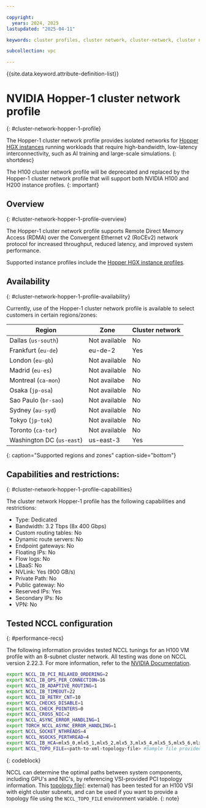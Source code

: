 ```yaml
---

copyright:
  years: 2024, 2025
lastupdated: "2025-04-11"

keywords: cluster profiles, cluster network, cluster-network, cluster network profile, cluster network profiles, gpu, nvidia, hopper-1, rdma, roce, accelerated, rocev2, accelerated network

subcollection: vpc

---
```


{{site.data.keyword.attribute-definition-list}}

# NVIDIA Hopper-1 cluster network profile
{: #cluster-network-hopper-1-profile}

The Hopper-1 cluster network profile provides isolated networks for [Hopper HGX instances](/docs/vpc?topic=vpc-accelerated-profile-family#hopper-hgx-profiles) running workloads that require high-bandwidth, low-latency interconnectivity, such as AI training and large-scale simulations.
{: shortdesc}

The H100 cluster network profile will be deprecated and replaced by the Hopper-1 cluster network profile that will support both NVIDIA H100 and H200 instance profiles.
{: important}

## Overview
{: #cluster-network-hopper-1-profile-overview}

The Hopper-1 cluster network profile supports Remote Direct Memory Access (RDMA) over the Convergent Ethernet v2 (RoCEv2) network protocol for increased throughput, reduced latency, and improved system performance.

Supported instance profiles include the [Hopper HGX instance profiles](/docs/vpc?topic=vpc-accelerated-profile-family#hopper-hgx-profiles).

## Availability
{: #cluster-network-hopper-1-profile-availability}

Currently, use of the Hopper-1 cluster network profile is available to select customers in certain regions/zones:

| Region                    | Zone          | Cluster network |
| ------------------------  | ------------- | --------------- |
| Dallas (`us-south`)       | Not available | No              |
| Frankfurt (`eu-de`)       | eu-de-2       | Yes             |
| London (`eu-gb`)          | Not available | No              |
| Madrid (`eu-es`)          | Not available | No              |
| Montreal (`ca-mon`)       | Not availabe  | No              |
| Osaka (`jp-osa`)          | Not available | No              |
| Sao Paulo (`br-sao`)      | Not available | No              |
| Sydney (`au-syd`)         | Not available | No              |
| Tokyo (`jp-tok`)          | Not available | No              |
| Toronto (`ca-tor`)        | Not available | No              |
| Washington DC (`us-east`) | us-east-3     | Yes             |
{: caption="Supported regions and zones" caption-side="bottom"}

## Capabilities and restrictions:
{: #cluster-network-hopper-1-profile-capabilities}

The cluster network Hopper-1 profile has the following capabilities and restrictions:

- Type: Dedicated
- Bandwidth: 3.2 Tbps (8x 400 Gbps)
- Custom routing tables: No
- Dynamic route servers: No
- Endpoint gateways: No
- Floating IPs: No
- Flow logs: No
- LBaaS: No
- NVLink: Yes (900 GB/s)
- Private Path: No
- Public gateway: No
- Reserved IPs: Yes
- Secondary IPs: No
- VPN: No

## Tested NCCL configuration
{: #performance-recs}

The following information provides tested NCCL tunings for an H100 VM profile with an 8-subnet cluster network. All testing was done on NCCL version 2.22.3. For more information, refer to the [NVIDIA Documentation](https://docs.nvidia.com/deeplearning/nccl/user-guide/docs/overview.html).

```sh
export NCCL_IB_PCI_RELAXED_ORDERING=2
export NCCL_IB_QPS_PER_CONNECTION=16
export NCCL_IB_ADAPTIVE_ROUTING=1
export NCCL_IB_TIMEOUT=22
export NCCL_IB_RETRY_CNT=10
export NCCL_CHECKS_DISABLE=1
export NCCL_CHECK_POINTERS=0
export NCCL_CROSS_NIC=2
export NCCL_ASYNC_ERROR_HANDLING=1
export TORCH_NCCL_ASYNC_ERROR_HANDLING=1
export NCCL_SOCKET_NTHREADS=4
export NCCL_NSOCKS_PERTHREAD=4
export NCCL_IB_HCA=mlx5_0,mlx5_1,mlx5_2,mlx5_3,mlx5_4,mlx5_5,mlx5_6,mlx5_7 # valid for an 8-subnet cluster network
export NCCL_TOPO_FILE=<path-to-xml-topology-file> #Sample file provided below, valid for gx3d-160x1792x8h100 profile VSI, with an 8-subnet cluster network
```
{: codeblock}

NCCL can determine the optimal paths between system components, including GPU's and NIC's, by referencing VSI-provided PCI topology information. This [topology file](https://cloud.ibm.com/media/docs/downloads/vpc/topo.xml){: external} has been tested for an H100 VSI with eight cluster subnets, and can be used if you want to provide a topology file using the `NCCL_TOPO_FILE` environment variable.
{: note}
